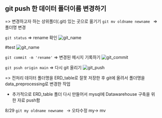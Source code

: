 ## git push 한 데이터 폴더이름 변경하기
=> 변경하고자 하는 상위폴더(.git) 있는 곳으로 옮기기
```git mv oldname newname ```
=> 폴더명 변경

``` git status ```
=> rename 확인
![git_name](file:///D:/SCapture/capture/git_rename.png)

#test
![git_name](img/git_rename.png)



```git commit -m 'rename'```
=> 변경된 메시지 기록하기
![git_commit](file:///D:/SCapture/capture/git_commit.png)

``` git psuh origin main ```
=> 다시 git 올리기
![git_push](file:///D:/SCapture/capture/git_push.png)

=> 전처리 데이터 폴더명을 ERD_table로 잘못 저장한 후 git에 올려서 폴더명을 data_preprocessing로 변경한 작업

* 추가적으로 ERD_table 폴더 다시 만들어서 mysql에 Datawarehouse 구축을 위한 자료 push함

8/29 ```git my oldname newname ``` -> 오타수정 my-> mv